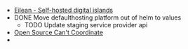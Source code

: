 - [Eilean - Self-hosted digital islands](https://ryan.freumh.org/eilean.html)
- DONE Move defaulthosting platform out of helm to values
	- TODO Update staging service provider api
- [Open Source Can't Coordinate](https://matklad.github.io/2025/05/20/open-source-cant-coordinate.html)
-